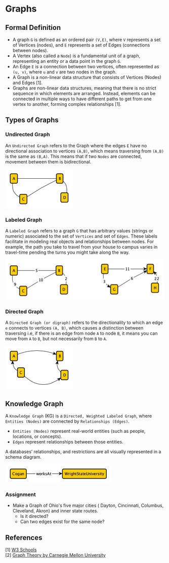 # Graphs

##  Formal Definition 
* A graph `G` is defined as an ordered pair `(V,E)`, where `V` represents a set of Vertices (nodes), and `E` represents a set of Edges (connections between nodes).
* A Vertex (also called a `Node`) is a fundamental unit of a graph, representing an entity or a data point in the graph `G`.
* An Edge `E` is a connection between two vertices, often represented as `(u, v)`, where `u` and `v` are two nodes in the graph.
* A Graph is a non-linear data structure that consists of Vertices (Nodes) and Edges [1].
* Graphs are non-linear data structures, meaning that there is no strict sequence in which elements are arranged. Instead, elements can be connected in multiple ways to have different paths to get from one vertex to another, forming complex relationships [1].

## Types of Graphs

### Undirected Graph
An `Undirected Graph` refers to the Graph where the edges `E` have no directional association to vertices `(A,B)`, which means traversing from `(A,B)` is the same as `(B,A)`. This means that if two `Nodes` are connected, movement between them is bidirectional.

![Undirected Graph Example](../../pngs/undirected-graph.png)

### Labeled Graph
A `Labeled Graph` refers to a graph `G` that has arbitrary values (strings or numeric) associated to the set of `Vertices` and set of `Edges`. These labels facilitate in modeling real objects and relationships between nodes. For example, the path you take to travel from your house to campus varies in travel-time pending the turns you might take along the way. 

![Weighted Graph examples ( directed and undirected)](../../pngs/weighted-graph.png)

### Directed Graph

A `Directed Graph (or digraph)` refers to the directionality to which an edge `e` connects to vertices `(A, B)`, which causes a distinction between traversing i.e, if there is an edge from node `A` to node `B`, it means you can move from `A` to `B`, but not necessarily from `B` to `A`.

![Directed Graph Example](../../pngs/directed-graph.png)

## **Knowledge Graph**
A `Knowledge Graph` (KG) is a `Directed, Weighted Labeled Graph`, where `Entities (Nodes)` are connected by `Relationships (Edges)`.
* `Entities (Nodes)` represent real-world entities (such as people, locations, or concepts).
* `Edges` represent relationships between those entities.
  
A databases’ relationships, and restrictions are all visually represented in a schema diagram. 

![KG Example](../../pngs/KG-example.png)

### Assignment

- Make a Graph of Ohio's five major cities ( Dayton, Cincinnati, Columbus, Cleveland, Akron) and inner state routes. 
    -   Is it directed?
    - Can two edges exist for the same node?

## References
[1] [W3 Schools](https://www.w3schools.com/dsa/dsa_theory_graphs.php)  
[2] [Graph Theory by Carnegie Mellon University](https://www.andrew.cmu.edu/course/21-228/lec10.pdf)

